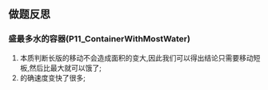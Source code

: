 ## 做题反思

### 盛最多水的容器(P11_ContainerWithMostWater)

1. 本质判断长版的移动不会造成面积的变大,因此我们可以得出结论只需要移动短板,然后比最大就可以饿了;
2. 的确速度变快了很多;

